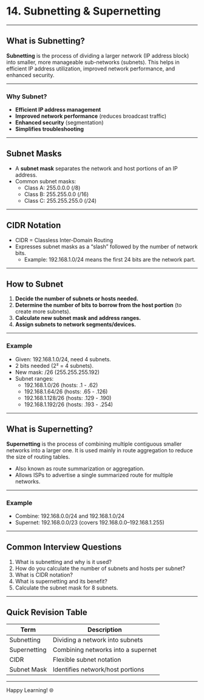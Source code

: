 # 14. Subnetting & Supernetting

---

## What is Subnetting?

**Subnetting** is the process of dividing a larger network (IP address block) into smaller, more manageable sub-networks (subnets). This helps in efficient IP address utilization, improved network performance, and enhanced security.

---

### Why Subnet?

- **Efficient IP address management**
- **Improved network performance** (reduces broadcast traffic)
- **Enhanced security** (segmentation)
- **Simplifies troubleshooting**

---

## Subnet Masks

- A **subnet mask** separates the network and host portions of an IP address.
- Common subnet masks:
  - Class A: 255.0.0.0 (/8)
  - Class B: 255.255.0.0 (/16)
  - Class C: 255.255.255.0 (/24)

---

## CIDR Notation

- CIDR = Classless Inter-Domain Routing
- Expresses subnet masks as a “slash” followed by the number of network bits.
  - Example: 192.168.1.0/24 means the first 24 bits are the network part.

---

## How to Subnet

1. **Decide the number of subnets or hosts needed.**
2. **Determine the number of bits to borrow from the host portion** (to create more subnets).
3. **Calculate new subnet mask and address ranges.**
4. **Assign subnets to network segments/devices.**

---

### Example

- Given: 192.168.1.0/24, need 4 subnets.
- 2 bits needed (2² = 4 subnets).
- New mask: /26 (255.255.255.192)
- Subnet ranges:
  - 192.168.1.0/26 (hosts: .1 - .62)
  - 192.168.1.64/26 (hosts: .65 - .126)
  - 192.168.1.128/26 (hosts: .129 - .190)
  - 192.168.1.192/26 (hosts: .193 - .254)

---

## What is Supernetting?

**Supernetting** is the process of combining multiple contiguous smaller networks into a larger one. It is used mainly in route aggregation to reduce the size of routing tables.

- Also known as route summarization or aggregation.
- Allows ISPs to advertise a single summarized route for multiple networks.

---

### Example

- Combine: 192.168.0.0/24 and 192.168.1.0/24
- Supernet: 192.168.0.0/23 (covers 192.168.0.0–192.168.1.255)

---

## Common Interview Questions

1. What is subnetting and why is it used?
2. How do you calculate the number of subnets and hosts per subnet?
3. What is CIDR notation?
4. What is supernetting and its benefit?
5. Calculate the subnet mask for 8 subnets.

---

## Quick Revision Table

| Term        | Description                       |
|-------------|-----------------------------------|
| Subnetting  | Dividing a network into subnets   |
| Supernetting| Combining networks into a supernet|
| CIDR        | Flexible subnet notation          |
| Subnet Mask | Identifies network/host portions  |

---

Happy Learning! 🌐

